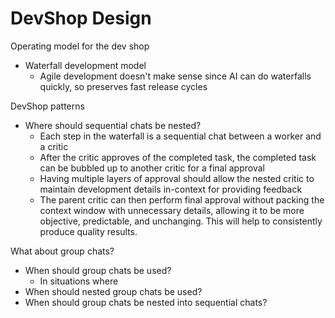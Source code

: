 # DevShop Design

Operating model for the dev shop

- Waterfall development model
    - Agile development doesn't make sense since AI can do waterfalls quickly, so preserves fast release cycles

DevShop patterns
- Where should sequential chats be nested?
    - Each step in the waterfall is a sequential chat between a worker and a critic
    - After the critic approves of the completed task, the completed task can be bubbled up to another critic for a final approval
    - Having multiple layers of approval should allow the nested critic to maintain development details in-context for providing feedback
    - The parent critic can then perform final approval without packing the context window with unnecessary details, allowing it to be more objective, predictable, and unchanging. This will help to consistently produce quality results.

What about group chats?
- When should group chats be used?
    - In situations where 
- When should nested group chats be used?
- When should group chats be nested into sequential chats?


